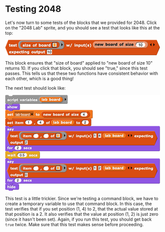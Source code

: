 # Testing 2048

Let's now turn to some tests of the blocks that we provided for 2048. Click on the "2048 Lab" sprite, and you should see a test that looks like this at the top:

![](../.gitbook/assets/image%20%28153%29.png)

This block ensures that "size of board" applied to "new board of size 10" returns 10. If you click that block, you should see "true," since this test passes. This tells us that these two functions have consistent behavior with each other, which is a good thing!

The next test should look like:

![](../.gitbook/assets/image%20%28164%29.png)

This test is a little trickier. Since we're testing a command block, we have to create a temporary variable to use that command block. In this case, the test verifies that if you set position \(1, 4\) to 2, that the actual value stored at that position is a 2. It also verifies that the value at position \(1, 2\) is just zero \(since it hasn't been set\). Again, if you run this test, you should get back `true` twice. Make sure that this test makes sense before proceeding.

